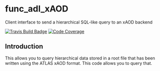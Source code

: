 # func_adl_xAOD
 Client interface to send a hierarchical SQL-like query to an xAOD backend

[![Travis Build Badge](https://travis-ci.org/iris-hep/func_adl_xAOD.svg?branch=master)](https://travis-ci.org/iris-hep/func_adl_xAOD)
[![Code Coverage](https://codecov.io/gh/iris-hep/func_adl_xAOD/graph/badge.svg)](https://codecov.io/gh/iris-hep/func_adl_xAOD)

## Introduction

This allows you to query hierarchical data stored in a root file that has been written using the ATLAS xAOD format.
This code allows you to query that.

